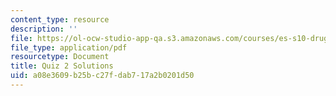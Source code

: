 ```yaml
---
content_type: resource
description: ''
file: https://ol-ocw-studio-app-qa.s3.amazonaws.com/courses/es-s10-drugs-and-the-brain-spring-2013/a08e3609b25bc27fdab717a2b0201d50_MITES_S10S13_quiz2sol.pdf
file_type: application/pdf
resourcetype: Document
title: Quiz 2 Solutions
uid: a08e3609-b25b-c27f-dab7-17a2b0201d50
---
```

